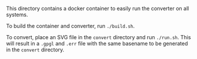 This directory contains a docker container to easily run the converter on all systems.

To build the container and converter, run `./build.sh`.

To convert, place an SVG file in the `convert` directory and run `./run.sh`.
This will result in a `.gpgl` and `.err` file with the same basename to be generated in the `convert` directory.
